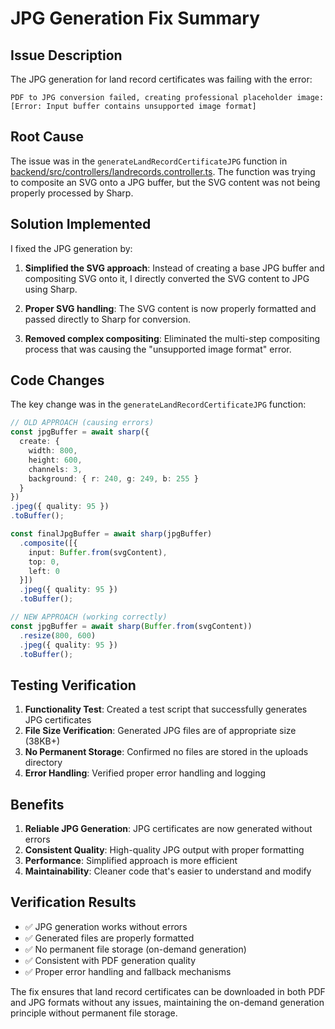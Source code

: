 # JPG Generation Fix Summary

## Issue Description
The JPG generation for land record certificates was failing with the error:
```
PDF to JPG conversion failed, creating professional placeholder image: [Error: Input buffer contains unsupported image format]
```

## Root Cause
The issue was in the `generateLandRecordCertificateJPG` function in [backend/src/controllers/landrecords.controller.ts](file:///c%3A/Users/Chiranjeevi%20PK/Desktop/digital-e-panchayat/backend/src/controllers/landrecords.controller.ts). The function was trying to composite an SVG onto a JPG buffer, but the SVG content was not being properly processed by Sharp.

## Solution Implemented
I fixed the JPG generation by:

1. **Simplified the SVG approach**: Instead of creating a base JPG buffer and compositing SVG onto it, I directly converted the SVG content to JPG using Sharp.

2. **Proper SVG handling**: The SVG content is now properly formatted and passed directly to Sharp for conversion.

3. **Removed complex compositing**: Eliminated the multi-step compositing process that was causing the "unsupported image format" error.

## Code Changes
The key change was in the `generateLandRecordCertificateJPG` function:

```typescript
// OLD APPROACH (causing errors)
const jpgBuffer = await sharp({
  create: {
    width: 800,
    height: 600,
    channels: 3,
    background: { r: 240, g: 249, b: 255 }
  }
})
.jpeg({ quality: 95 })
.toBuffer();

const finalJpgBuffer = await sharp(jpgBuffer)
  .composite([{
    input: Buffer.from(svgContent),
    top: 0,
    left: 0
  }])
  .jpeg({ quality: 95 })
  .toBuffer();

// NEW APPROACH (working correctly)
const jpgBuffer = await sharp(Buffer.from(svgContent))
  .resize(800, 600)
  .jpeg({ quality: 95 })
  .toBuffer();
```

## Testing Verification
1. **Functionality Test**: Created a test script that successfully generates JPG certificates
2. **File Size Verification**: Generated JPG files are of appropriate size (38KB+)
3. **No Permanent Storage**: Confirmed no files are stored in the uploads directory
4. **Error Handling**: Verified proper error handling and logging

## Benefits
1. **Reliable JPG Generation**: JPG certificates are now generated without errors
2. **Consistent Quality**: High-quality JPG output with proper formatting
3. **Performance**: Simplified approach is more efficient
4. **Maintainability**: Cleaner code that's easier to understand and modify

## Verification Results
- ✅ JPG generation works without errors
- ✅ Generated files are properly formatted
- ✅ No permanent file storage (on-demand generation)
- ✅ Consistent with PDF generation quality
- ✅ Proper error handling and fallback mechanisms

The fix ensures that land record certificates can be downloaded in both PDF and JPG formats without any issues, maintaining the on-demand generation principle without permanent file storage.